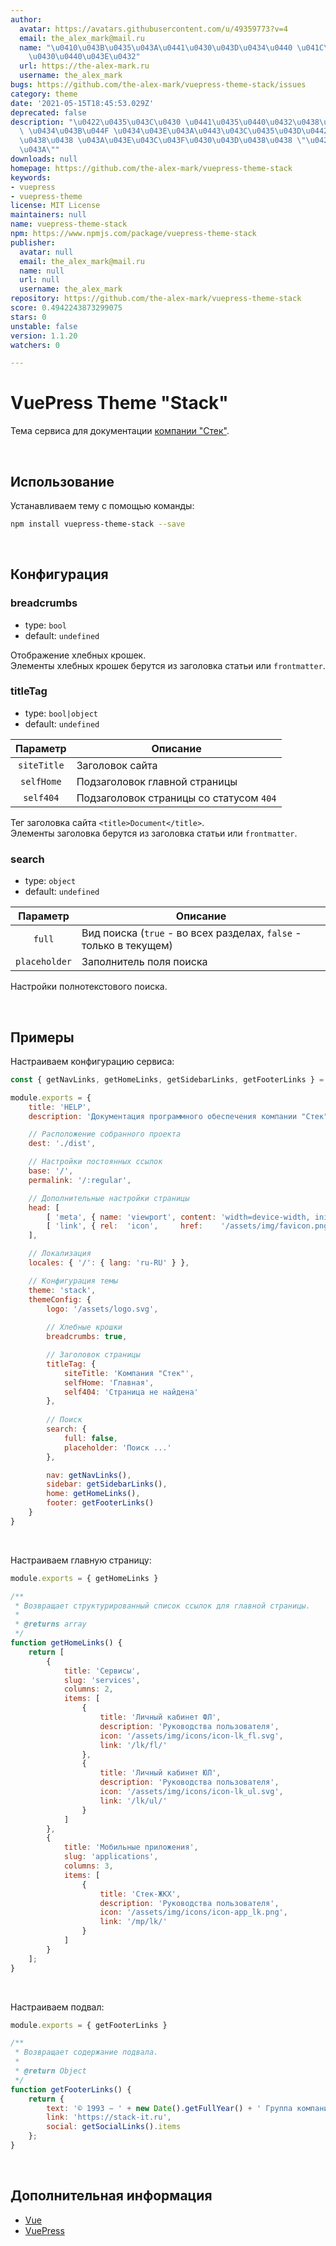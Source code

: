 ```yaml
---
author:
  avatar: https://avatars.githubusercontent.com/u/49359773?v=4
  email: the_alex_mark@mail.ru
  name: "\u0410\u043B\u0435\u043A\u0441\u0430\u043D\u0434\u0440 \u041C\u0430\u043A\
    \u0430\u0440\u043E\u0432"
  url: https://the-alex-mark.ru
  username: the_alex_mark
bugs: https://github.com/the-alex-mark/vuepress-theme-stack/issues
category: theme
date: '2021-05-15T18:45:53.029Z'
deprecated: false
description: "\u0422\u0435\u043C\u0430 \u0441\u0435\u0440\u0432\u0438\u0441\u0430\
  \ \u0434\u043B\u044F \u0434\u043E\u043A\u0443\u043C\u0435\u043D\u0442\u0430\u0446\
  \u0438\u0438 \u043A\u043E\u043C\u043F\u0430\u043D\u0438\u0438 \"\u0421\u0442\u0435\
  \u043A\""
downloads: null
homepage: https://github.com/the-alex-mark/vuepress-theme-stack
keywords:
- vuepress
- vuepress-theme
license: MIT License
maintainers: null
name: vuepress-theme-stack
npm: https://www.npmjs.com/package/vuepress-theme-stack
publisher:
  avatar: null
  email: the_alex_mark@mail.ru
  name: null
  url: null
  username: the_alex_mark
repository: https://github.com/the-alex-mark/vuepress-theme-stack
score: 0.4942243873299075
stars: 0
unstable: false
version: 1.1.20
watchers: 0

---
```


# VuePress Theme "Stack" 

Тема сервиса для документации [компании \"Стек\"](https://stack-it.ru).

<br>

## Использование

Устанавливаем тему с помощью команды:
```bash
npm install vuepress-theme-stack --save
```

<br>

## Конфигурация

### breadcrumbs

- type: `bool`
- default: `undefined`

Отображение хлебных крошек.  
Элементы хлебных крошек берутся из заголовка статьи или `frontmatter`.

### titleTag

- type: `bool|object`
- default: `undefined`

| Параметр      | Описание                                                           |
|:-------------:| ------------------------------------------------------------------ |
| `siteTitle`   | Заголовок сайта                                                    |
| `selfHome`    | Подзаголовок главной страницы                                      |
| `self404`     | Подзаголовок страницы со статусом `404`                            |

Тег заголовка сайта `<title>Document</title>`.  
Элементы заголовка берутся из заголовка статьи или `frontmatter`.

### search

- type: `object`
- default: `undefined`

| Параметр      | Описание                                                           |
|:-------------:| ------------------------------------------------------------------ |
| `full`        | Вид поиска (`true` - во всех разделах, `false` - только в текущем) |
| `placeholder` | Заполнитель поля поиска                                            |

Настройки полнотекстового поиска.

<br>

## Примеры

Настраиваем конфигурацию сервиса:
```js
const { getNavLinks, getHomeLinks, getSidebarLinks, getFooterLinks } = require('./utils')

module.exports = {
    title: 'HELP',
    description: 'Документация программного обеспечения компании "Стек"',

    // Расположение собранного проекта
    dest: './dist',

    // Настройки постоянных ссылок
    base: '/',
    permalink: '/:regular',

    // Дополнительные настройки страницы
    head: [
        [ 'meta', { name: 'viewport', content: 'width=device-width, initial-scale=1' } ],
        [ 'link', { rel:  'icon',     href:    '/assets/img/favicon.png' } ]
    ],

    // Локализация
    locales: { '/': { lang: 'ru-RU' } },

    // Конфигурация темы
    theme: 'stack',
    themeConfig: {
        logo: '/assets/logo.svg',
        
        // Хлебные крошки
        breadcrumbs: true,

        // Заголовок страницы
        titleTag: {
            siteTitle: 'Компания "Стек"',
            selfHome: 'Главная',
            self404: 'Страница не найдена'
        },
        
        // Поиск
        search: {
            full: false,
            placeholder: 'Поиск ...'
        },

        nav: getNavLinks(),
        sidebar: getSidebarLinks(),
        home: getHomeLinks(),
        footer: getFooterLinks()
    }
}
```

<br>

Настраиваем главную страницу:
```js
module.exports = { getHomeLinks }

/**
 * Возвращает структурированный список ссылок для главной страницы.
 *
 * @returns array
 */
function getHomeLinks() {
    return [
        {
            title: 'Сервисы',
            slug: 'services',
            columns: 2,
            items: [
                {
                    title: 'Личный кабинет ФЛ',
                    description: 'Руководства пользователя',
                    icon: '/assets/img/icons/icon-lk_fl.svg',
                    link: '/lk/fl/'
                },
                {
                    title: 'Личный кабинет ЮЛ',
                    description: 'Руководства пользователя',
                    icon: '/assets/img/icons/icon-lk_ul.svg',
                    link: '/lk/ul/'
                }
            ]
        },
        {
            title: 'Мобильные приложения',
            slug: 'applications',
            columns: 3,
            items: [
                {
                    title: 'Стек-ЖКХ',
                    description: 'Руководства пользователя',
                    icon: '/assets/img/icons/icon-app_lk.png',
                    link: '/mp/lk/'
                }
            ]
        }
    ];
}
```

<br>

Настраиваем подвал:
```js
module.exports = { getFooterLinks }

/**
 * Возвращает содержание подвала.
 *
 * @return Object
 */
function getFooterLinks() {
    return {
        text: '© 1993 − ' + new Date().getFullYear() + ' Группа компаний "Стек"',
        link: 'https://stack-it.ru',
        social: getSocialLinks().items
    };
}
```

<br>

## Дополнительная информация

- [Vue](https://vuejs.org)
- [VuePress](https://vuepress.vuejs.org)